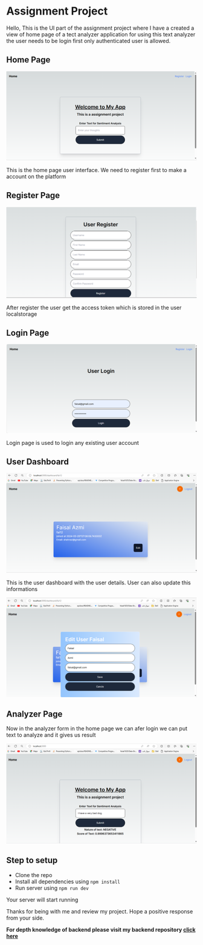 # Assignment Project

Hello, This is the UI part of the assignment project where I have a created a view of home page of a tect analyzer application for using this text analyzer the user needs to be login first only authenticated user is allowed.

## Home Page

<img
  src="./Preview/home.png"
  alt="Alt text"
  title="Optional title"
  style="display: inline-block; margin: 0 auto; max-width: 100%">

This is the home page user interface. We need to register first to make a account on the platform

## Register Page

<img
  src="./Preview/register.png"
  alt="Alt text"
  title="Optional title"
  style="display: inline-block; margin: 0 auto; max-width: 100%">

After register the user get the access token which is stored in the user localstorage

## Login Page

<img
  src="./Preview/login.png"
  alt="Alt text"
  title="Optional title"
  style="display: inline-block; margin: 0 auto; max-width: 100%">

Login page is used to login any existing user account

## User Dashboard

<img
  src="./Preview/dashboard.png"
  alt="Alt text"
  title="Optional title"
  style="display: inline-block; margin: 0 auto; max-width: 100%">

This is the user dashboard with the user details. User can also update this informations

<img
  src="./Preview/edit.png"
  alt="Alt text"
  title="Optional title"
  style="display: inline-block; margin: 0 auto; max-width: 100%">

## Analyzer Page 

Now in the analyzer form in the home page we can afer login we can put text to analyze and it gives us result

<img
  src="./Preview/analyzer.png"
  alt="Alt text"
  title="Optional title"
  style="display: inline-block; margin: 0 auto; max-width: 100%">

## Step to setup
- Clone the repo
- Install all dependencies using `npm install`
- Run server using `npm run dev`

Your server will start running

Thanks for being with me and review my project. Hope a positive response from your side. 

<strong>For depth knowledge of backend please visit my backend repository <a href='https://github.com/faisal1025/Aspireit-API'>click here</a></strong>

